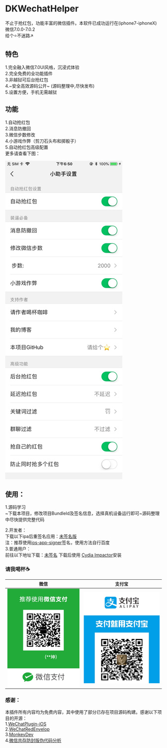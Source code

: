 # DKWechatHelper   
 
不止于抢红包，功能丰富的微信插件。本软件已成功运行在(iphone7-iphoneX) 微信7.0.0-7.0.2    
给个⭐️不迷路↗️
## 特色    
1.完全融入微信7.0UI风格，沉浸式体验   
2.完全免费的全功能插件  
3.非越狱可后台抢红包   
4.~安全高效源码公开~ (源码整理中,尽快发布)   
5.设置方便，手机无需越狱   
## 功能    
1.自动抢红包   
2.消息防撤回   
3.微信步数修改   
4.小游戏作弊（剪刀石头布和掷骰子）     
5.自动抢红包高级配置   
更多请查看下图：   

![IMG_0223](./IMG_0223.jpg)

## 使用：  
1.源码学习   
    ~下载本项目，修改项目BundleId及签名信息，选择真机设备运行即可~源码整理中尽快提供完整代码

2.开发者：   
    下载以下ipa后重签名应用：[未签名版](https://pan.baidu.com/s/1-zEUQRGn3H4bZVqHpyffzQ)   
    注：推荐使用[ios-app-signer](https://github.com/DanTheMan827/ios-app-signer)签名，使用方法自行百度     
3.普通用户：   
    前往以下地址下载：[未签名](https://pan.baidu.com/s/1-zEUQRGn3H4bZVqHpyffzQ)
    下载后使用 [Cydia Impactor](http://www.cydiaimpactor.com/)安装   


### 请我喝杯☕️     

|  微信  | 支付宝 |
| --- | --- |
| ![IMG_4272](./IMG_4272.JPG) |  ![IMG_4286](./IMG_4286.JPG)|




### 感谢：   
本插件所有内容均为免费内容，其中使用了部分已存在项目源码构建。感谢以下项目的开源：  
1.[WeChatPlugin-iOS](https://github.com/TKkk-iOSer/WeChatPlugin-iOS)   
2.[WeChatRedEnvelop](https://github.com/buginux/WeChatRedEnvelop)   
3.[MonkeyDev](https://github.com/AloneMonkey/MonkeyDev)   
4.[微信共存防封版伪代码分析](https://www.jianshu.com/p/e797ba55e336)   

